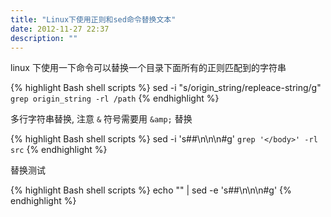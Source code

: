 ```yaml
---
title: "Linux下使用正则和sed命令替换文本"
date: 2012-11-27 22:37
description: ""
---
```


linux 下使用一下命令可以替换一个目录下面所有的正则匹配到的字符串

{% highlight Bash shell scripts %}
sed -i "s/origin_string/repleace-string/g" `grep origin_string -rl /path`
{% endhighlight %}

多行字符串替换, 注意 `&` 符号需要用 `&amp;` 替换

{% highlight Bash shell scripts %}
sed -i 's#</body>#<!-- JiaThis Button BEGIN -->\n<script type="text/javascript" src="http://v3.jiathis.com/code/jiathis_r.js?uid=1353130564443815\&move=0\&amp;btn=r4.gif" charset="utf-8"></script>\n<!-- JiaThis Button END -->\n</body>#g' `grep '</body>' -rl src`
{% endhighlight %}

替换测试

{% highlight Bash shell scripts %}
echo "</body>" | sed -e 's#</body>#<!-- JiaThis Button BEGIN -->\n<script type="text/javascript" src="http://v3.jiathis.com/code/jiathis_r.js?uid=1353130564443815\&move=0\&amp;btn=r4.gif" charset="utf-8"></script>\n<!-- JiaThis Button END -->\n</body>#g'
{% endhighlight %}
